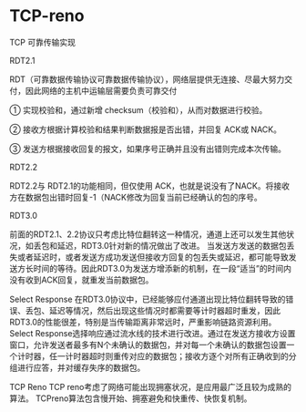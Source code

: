 # TCP-reno
TCP 可靠传输实现

RDT2.1

RDT（可靠数据传输协议可靠数据传输协议），网络层提供无连接、尽最大努力交付，因此网络的主机中运输层需要负责可靠交付

① 实现校验和，通过新增 checksum（校验和），从而对数据进行校验。

② 接收方根据计算校验和结果判断数据报是否出错，并回复 ACK或 NACK。

③ 发送方根据接收回复的报文，如果序号正确并且没有出错则完成本次传输。

RDT2.2

RDT2.2与 RDT2.1的功能相同，但仅使用 ACK，也就是说没有了NACK。将接收方在数据包出错时回复-1（NACK修改为回复当前已经确认的包的序号。

RDT3.0

前面的RDT2.1、2.2协议只考虑比特位翻转这一种情况，通道上还可以发生其他状况，如丢包和延迟，RDT3.0针对新的情况做出了改进。
当发送方发送的数据包丢失或者延迟时，或者发送方成功发送但接收方回复的包丢失或延迟，都可能导致发送方长时间的等待。因此RDT3.0为发送方增添新的机制，在一段“适当”的时间内没有收到ACK回复，就重发当前数据包。

Select Response
在RDT3.0协议中，已经能够应付通道出现比特位翻转导致的错误、丢包、延迟等情况，然后出现这些情况时都需要等计时器超时重发，因此RDT3.0的性能很差，特别是当传输距离非常远时，严重影响链路资源利用。
Select Response选择响应通过流水线的技术进行改进。通过在发送方接收方设置窗口，允许发送者最多有N个未确认的数据包，并对每一个未确认的数据包设置一个计时器，任一计时器超时则重传对应的数据包；接收方逐个对所有正确收到的分组进行应答，并对缓存失序的数据包。

TCP Reno 
TCP reno考虑了网络可能出现拥塞状况，是应用最广泛且较为成熟的算法。
TCPreno算法包含慢开始、拥塞避免和快重传、快恢复机制。
